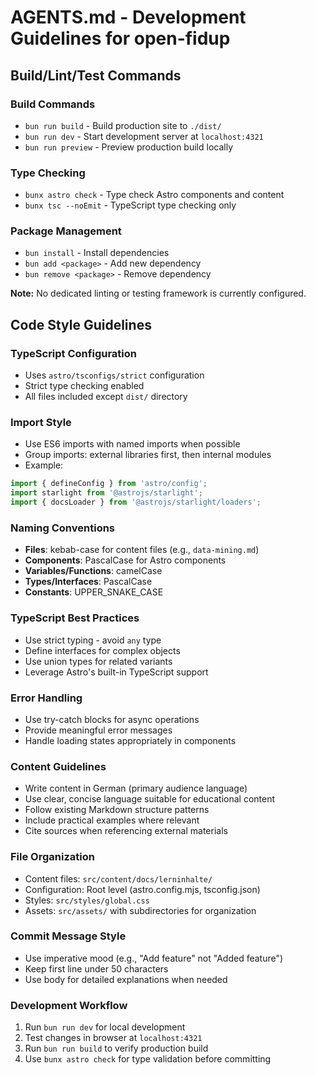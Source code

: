 # AGENTS.md - Development Guidelines for open-fidup

## Build/Lint/Test Commands

### Build Commands
- `bun run build` - Build production site to `./dist/`
- `bun run dev` - Start development server at `localhost:4321`
- `bun run preview` - Preview production build locally

### Type Checking
- `bunx astro check` - Type check Astro components and content
- `bunx tsc --noEmit` - TypeScript type checking only

### Package Management
- `bun install` - Install dependencies
- `bun add <package>` - Add new dependency
- `bun remove <package>` - Remove dependency

**Note:** No dedicated linting or testing framework is currently configured.

## Code Style Guidelines

### TypeScript Configuration
- Uses `astro/tsconfigs/strict` configuration
- Strict type checking enabled
- All files included except `dist/` directory

### Import Style
- Use ES6 imports with named imports when possible
- Group imports: external libraries first, then internal modules
- Example:
```typescript
import { defineConfig } from 'astro/config';
import starlight from '@astrojs/starlight';
import { docsLoader } from '@astrojs/starlight/loaders';
```

### Naming Conventions
- **Files**: kebab-case for content files (e.g., `data-mining.md`)
- **Components**: PascalCase for Astro components
- **Variables/Functions**: camelCase
- **Types/Interfaces**: PascalCase
- **Constants**: UPPER_SNAKE_CASE

### TypeScript Best Practices
- Use strict typing - avoid `any` type
- Define interfaces for complex objects
- Use union types for related variants
- Leverage Astro's built-in TypeScript support

### Error Handling
- Use try-catch blocks for async operations
- Provide meaningful error messages
- Handle loading states appropriately in components

### Content Guidelines
- Write content in German (primary audience language)
- Use clear, concise language suitable for educational content
- Follow existing Markdown structure patterns
- Include practical examples where relevant
- Cite sources when referencing external materials

### File Organization
- Content files: `src/content/docs/lerninhalte/`
- Configuration: Root level (astro.config.mjs, tsconfig.json)
- Styles: `src/styles/global.css`
- Assets: `src/assets/` with subdirectories for organization

### Commit Message Style
- Use imperative mood (e.g., "Add feature" not "Added feature")
- Keep first line under 50 characters
- Use body for detailed explanations when needed

### Development Workflow
1. Run `bun run dev` for local development
2. Test changes in browser at `localhost:4321`
3. Run `bun run build` to verify production build
4. Use `bunx astro check` for type validation before committing